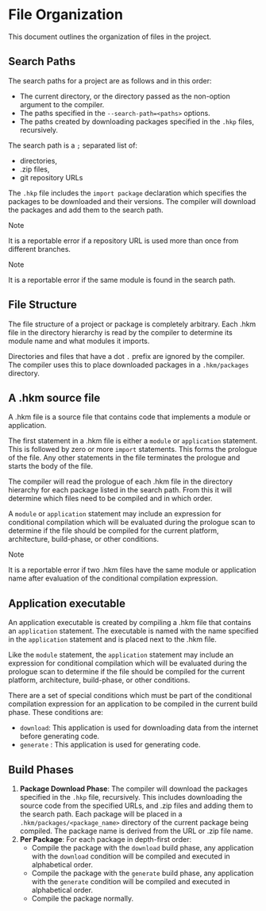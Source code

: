 # File Organization

This document outlines the organization of files in the project.

## Search Paths

The search paths for a project are as follows and in this order:
 - The current directory, or the directory passed as the non-option argument to
   the compiler.
 - The paths specified in the `--search-path=<paths>` options.
 - The paths created by downloading packages specified in the `.hkp`
   files, recursively.

The search path is a `;` separated list of:
 - directories,
 - .zip files,
 - git repository URLs

The `.hkp` file includes the `import package` declaration which specifies the
packages to be downloaded and their versions. The compiler will download the
packages and add them to the search path.


> [!NOTE]
> It is a reportable error if a repository URL is used more than once from
> different branches.

> [!NOTE]
> It is a reportable error if the same module is found in the search path.

## File Structure
The file structure of a project or package is completely arbitrary. Each
.hkm file in the directory hierarchy is read by the compiler to determine
its module name and what modules it imports.

Directories and files that have a dot `.` prefix are ignored by the compiler.
The compiler uses this to place downloaded packages in a `.hkm/packages`
directory.

## A .hkm source file
A .hkm file is a source file that contains code that implements a module or
application.

The first statement in a .hkm file is either a `module` or `application`
statement. This is followed by zero or more `import` statements. This forms
the prologue of the file. Any other statements in the file terminates the
prologue and starts the body of the file.

The compiler will read the prologue of each .hkm file in the directory hierarchy
for each package listed in the search path. From this it will determine
which files need to be compiled and in which order.

A `module` or `application` statement may include an expression for conditional
compilation which will be evaluated during the prologue scan to determine if the
file should be compiled for the current platform, architecture, build-phase, or
other conditions.

> [!NOTE]
> It is a reportable error if two .hkm files have the same module or
> application name after evaluation of the conditional compilation expression.

## Application executable
An application executable is created by compiling a .hkm file that contains an
`application` statement. The executable is named with the name specified in the
`application` statement and is placed next to the .hkm file.

Like the `module` statement, the `application` statement may include an
expression for conditional compilation which will be evaluated during the
prologue scan to determine if the file should be compiled for the current
platform, architecture, build-phase, or other conditions.

There are a set of special conditions which must be part of the conditional
compilation expression for an application to be compiled in the current build
phase. These conditions are:
 - `download`: This application is used for downloading data from the
   internet before generating code.
 - `generate` : This application is used for generating code.

## Build Phases

 1. **Package Download Phase**: The compiler will download the packages
    specified in the `.hkp` file, recursively. This includes downloading
    the source code from the specified URLs, and .zip files and adding them
    to the search path. Each package will be placed in a
    `.hkm/packages/<package_name>` directory of the current package being
    compiled. The package name is derived from the URL or .zip file name.
 2. **Per Package**: For each package in depth-first order:
    - Compile the package with the `download` build phase, any application with
      the `download` condition will be compiled and executed in alphabetical
      order.
    - Compile the package with the `generate` build phase, any application with
      the `generate` condition will be compiled and executed in alphabetical
      order.
    - Compile the package normally.
